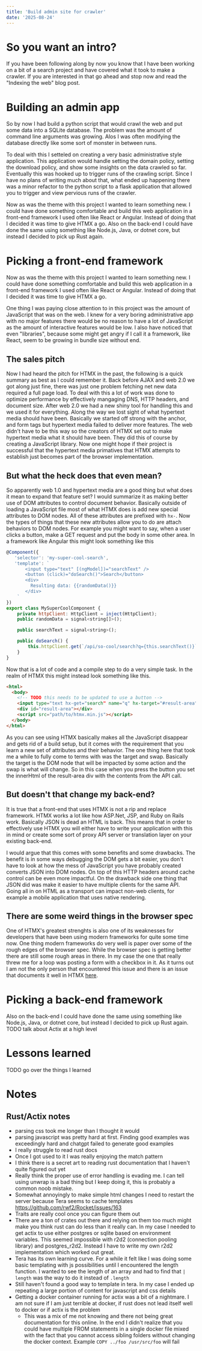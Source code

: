 ```yaml
---
title: 'Build admin site for crawler'
date: '2025-08-24'
---
```


# So you want an intro?

If you have been following along by now you know that I have been working on a bit of a search project and have covered what it took to make a crawler. If you are interested in that go ahead and stop now and read the "Indexing the web" blog post.

# Building an admin app

So by now I had build a python script that would crawl the web and put some data into a SQLite database. The problem was the amount of command line arguments was growing. Alos I was often modifying the database directly like some sort of monster in between runs.

To deal with this I setteled on creating a very basic administrative style application. This application would handle setting the domain policy, setting the download policy, and show some insights on the data crawled so far. Eventually this was hooked up to trigger runs of the crawling script. Since I have no plans of writing much about that, what ended up happening there was a minor refactor to the python script to a flask application that allowed you to trigger and view pervious runs of the crawler.

Now as was the theme with this project I wanted to learn something new. I could have done something comfortable and build this web application in a front-end framework I used often like React or Angular. Instead of doing that I decided it was time to give HTMX a go. Also on the back-end I could have done the same using something like Node.js, Java, or dotnet core, but instead I decided to pick up Rust again.

# Picking a front-end framework

Now as was the theme with this project I wanted to learn something new. I could have done something comfortable and build this web application in a front-end framework I used often like React or Angular. Instead of doing that I decided it was time to give HTMX a go. 

One thing I was paying close attention to in this project was the amount of JavaScript that was on the web. I knew for a very boring administrative app with no major features there would be no reason to have a lot of JavaScript as the amount of interactive features would be low. I also have noticed that even "libraries", because some might get angry if I call it a framework, like React, seem to be growing in bundle size without end.

## The sales pitch

Now I had heard the pitch for HTMX in the past, the following is a quick summary as best as I could remember it. Back before AJAX and web 2.0 we got along just fine, there was just one problem fetching net new data required a full page load. To deal with this a lot of work was done to optimize performance by effectively mangaging DNS, HTTP headers, and document size. After web 2.0 we had a new shiny tool for handling this and we used it for everything. Along the way we lost sight of what hypertext media should have been. Basically we started off strong with the anchor, and form tags but hypertext media failed to deliver more features. The web didn't have to be this way so the creators of HTMX set out to make hypertext media what it should have been. They did this of course by creating a JavaScript library. Now one might hope if their project is successful that the hypertext media primatives that HTMX attempts to establish just becomes part of the browser implementation.

## But what the heck does that even mean?

So apparently web 1.0 and hypertext media are a good thing but what does it mean to expand that feature set? I would summarize it as making better use of DOM attributes to control document behavior. Basically outside of loading a JavaScript file most of what HTMX does is add new special attributes to DOM nodes. All of these attributes are prefixed with `hx-`. Now the types of things that these new attributes allow you to do are attach behaviors to DOM nodes. For example you might want to say, when a user clicks a button, make a GET request and put the body in some other area. In a framework like Angular this might look something like this

```javascript
@Component({
   'selector': 'my-super-cool-search',
   'template': `
       <input type="text" [(ngModel])="searchText" />
       <button (click)="doSearch()">Search</button>
       <div>
         Resulting data: {{randomData()}}
       </div>
    `
})
export class MySuperCoolComponent {
    private httpClient: HttpClient = inject(HttpClient);
    public randomData = signal<string[]>();

    public searchText = signal<string>();

    public doSearch() {
        this.httpClient.get(`/api/so-cool/search?q={this.searchText()}`).subscribe(res => this.randomData.set(res);
    }
}
```

Now that is a lot of code and a compile step to do a very simple task. In the realm of HTMX this might instead look something like this.

```html
<html>
  <body>
    <!-- TODO this needs to be updated to use a button -->
    <input type="text hx-get="search" name="q" hx-target="#result-area" hx-swap="innerHtml" />
    <div id="result-area"></div>
    <script src="path/to/htmx.min.js"></script>
  </body>
</html>
```

As you can see using HTMX basically makes all the JavaScript disappear and gets rid of a build setup, but it comes with the requirement that you learn a new set of attributes and their behavior. The one thing here that took me a while to fully come to terms with was the target and swap. Basically the target is the DOM node that will be impacted by some action and the swap is what will change. So in this case when you press the button you set the innerHtml of the result-area div with the contents from the API call. 

## But doesn't that change my back-end?

It is true that a front-end that uses HTMX is not a rip and replace framework. HTMX works a lot like how ASP.Net, JSP, and Ruby on Rails work. Basically JSON is dead an HTML is back. This means that in order to effectively use HTMX you will either have to write your application with this in mind or create some sort of proxy API server or translation layer on your existing back-end.

I would argue that this comes with some benefits and some drawbacks. The benefit is in some ways debugging the DOM gets a bit easier, you don't have to look at how the mess of JavaScript you have probably created converts JSON into DOM nodes. On top of this HTTP headers around cache control can be even more impactful. On the drawback side one thing that JSON did was make it easier to have multiple clients for the same API. Going all in on HTML as a transport can impact non-web clients, for example a mobile application that uses native rendering.

## There are some weird things in the browser spec

One of HTMX's greatest strenghts is also one of its weaknesses for developers that have been using modern frameworks for quite some time now. One thing modern frameworks do very well is paper over some of the rough edges of the browser spec. While the browser spec is getting better there are still some rough areas in there. In my case the one that really threw me for a loop was posting a form with a checkbox in it. As it turns out I am not the only person that encountered this issue and there is an issue that documents it well in HTMX [here](https://github.com/bigskysoftware/htmx/issues/894).

# Picking a back-end framework
Also on the back-end I could have done the same using something like Node.js, Java, or dotnet core, but instead I decided to pick up Rust again.
TODO talk about Actix at a high level

# Lessons learned

TODO go over the things I learned


# Notes
## Rust/Actix notes
* parsing css took me longer than I thought it would
* parsing javascript was pretty hard at first. Finding good examples was exceedingly hard and chatgpt failed to generate good examples
* I really struggle to read rust docs
* Once I got used to it I was really enjoying the match pattern
* I think there is a secret art to reading rust documentation that I haven't quite figured out yet
* Really think the proper use of error handling is evading me. I can tell using unwrap is a bad thing but I keep doing it, this is probably a common noob mistake.
* Somewhat annoyingly to make simple html changes I need to restart the server because Tera seems to cache templates https://github.com/rwf2/Rocket/issues/163
* Traits are really cool once you can figure them out
* There are a ton of crates out there and relying on them too much might make you think rust can do less than it really can. In my case I needed to get actix to use either postgres or sqlite based on environment variables. This seemed impossible with r2d2 (connection pooling library) and postgres_r2d2. Instead I have to write my own r2d2 implementation which worked out great.
* Tera has its own learning curve. For a while it felt like I was doing some basic templating with js possibilities until I encountered the length function. I wanted to see the length of an array and had to find that `| length` was the way to do it instead of `.length`
* Still haven't found a good way to template in tera. In my case I ended up repeating a large portion of content for javascript and css details
* Getting a docker container running for actix was a bit of a nightmare. I am not sure if I am just terrible at docker, if rust does not lead itself well to docker or if actix is the problem
	* This was a mix of me not knowing and there not being great documentation for this online. In the end I didn't realize that you could have multiple FROM statements in a single docker file mixed with the fact that you cannot access sibling folders without changing the docker context. Example `COPY ../foo /usr/src/foo` will fail
